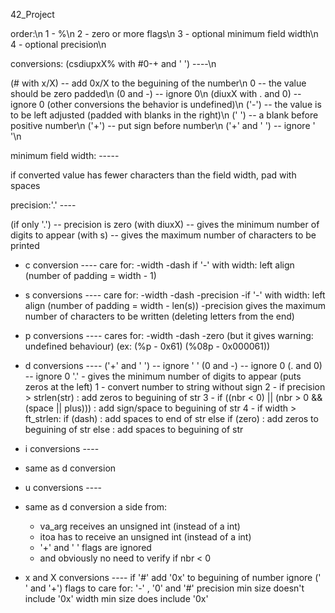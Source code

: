 42_Project


order:\n
1 - %\n
2 - zero or more flags\n
3 - optional minimum field width\n
4 - optional precision\n

conversions: (csdiupxX% with #0-+ and ' ') ----\n

(# with x/X) -- add 0x/X to the beguining of the number\n
0 -- the value should be zero padded\n
(0 and -) -- ignore 0\n
(diuxX with . and 0) -- ignore 0 (other conversions the behavior is undefined)\n
('-') -- the value is to be left adjusted (padded with blanks in the right)\n
(' ') -- a blank before positive number\n
('+') -- put sign before number\n
('+' and ' ') -- ignore ' '\n

minimum field width: -----

if converted value has fewer characters than the field width, pad with spaces 

precision:'.' ----

(if only '.') -- precision is zero
(with diuxX) -- gives the minimum number of digits to appear
(with s) -- gives the maximum number of characters to be printed


- c conversion ----
care for:
-width
-dash
if '-' with width: left align (number of padding = width - 1)

- s conversions ----
care for:
-width
-dash
-precision
-if '-' with width: left align (number of padding = width - len(s))
-precision gives the maximum number of characters to be written 
(deleting letters from the end)

- p conversions ----
cares for:
-width
-dash
-zero (but it gives warning: undefined behaviour) (ex: (%p - 0x61) (%08p - 0x000061))

- d conversions ----
('+' and ' ') -- ignore ' '
(0 and -) -- ignore 0
(. and 0) -- ignore 0
'.' - gives the minimum number of digits to appear (puts zeros at the left)
1 - convert number to string without sign
2 - if precision > strlen(str) : add zeros to beguining of str
3 - if ((nbr < 0) || (nbr > 0 && (space || plus))) : add sign/space to beguining of str
4 - if width > ft_strlen:
		if (dash) : add spaces to end of str
		else if (zero) : add zeros to beguining of str
		else : add spaces to beguining of str

- i conversions ----
- same as d conversion

- u conversions ----
- same as d conversion a side from:
	- va_arg receives an unsigned int (instead of a int)
	- itoa has to receive an unsigned int (instead of a int)
	- '+' and ' ' flags are ignored
	- and obviously no need to verify if nbr < 0 

- x and X conversions ----
if '#' add '0x' to beguining of number
ignore (' ' and '+')
flags to care for: '-' , '0' and '#'
precision min size doesn't include '0x'
width min size does include '0x'

